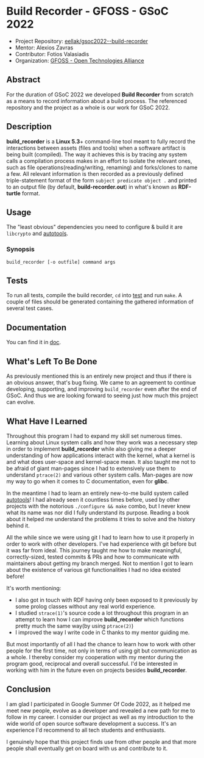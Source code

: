 # Build Recorder - GFOSS - GSoC 2022

* Project Repository: [eellak/gsoc2022--build-recorder](https://github.com/eellak/gsoc2022--build-recorder)
* Mentor: Alexios Zavras
* Contributor: Fotios Valasiadis
* Organization: [GFOSS - Open Technologies Alliance](https://gfoss.eu/)

## Abstract
For the duration of GSoC 2022 we developed **Build Recorder** from scratch as a means to record information about a build process. The referenced repository and the project as a whole is our work for GSoC 2022.

## Description
**build_recorder** is a **Linux 5.3**+ command-line tool meant to fully record the interactions between assets (files and tools) when a software artifact is being built (compiled). The way it achieves this is by tracing any system calls a compilation process makes in an effort to isolate the relevant ones, such as file operations(reading/writing, renaming) and forks/clones to name a few. All relevant information is then recorded as a previously defined triple-statement format of the form `subject predicate object .` and printed to an output file (by default, **build-recorder.out**) in what's known as **RDF-turtle** format.

## Usage
The "least obvious" dependencies you need to configure & build it are `libcrypto` and [autotools](https://en.wikipedia.org/wiki/GNU_Autotools).

### Synopsis
`build_recorder [-o outfile] command args`

## Tests
To run all tests, compile the build recorder, `cd` into [test](https://github.com/eellak/gsoc2022--build-recorder/tree/main/test) and run `make`. A couple of files should be generated containing the gathered information of several test cases.

## Documentation
You can find it in [doc](https://github.com/eellak/gsoc2022--build-recorder/tree/main/doc).

## What's Left To Be Done
As previously mentioned this is an entirely new project and thus if there is an obvious answer, that's bug fixing. We came to an agreement to continue developing, supporting, and improving `build_recorder` even after the end of GSoC. And thus we are looking forward to seeing just how much this project can evolve.

## What Have I Learned

Throughout this program I had to expand my skill set numerous times. Learning about Linux system calls and how they work was a necessary step in order to implement **build_recorder** while also giving me a deeper understanding of how applications interact with the kernel, what a kernel is and what does user-space and kernel-space mean. It also taught me not to be afraid of giant man-pages since I had to extensively use them to understand `ptrace(2)` and various other system calls. Man-pages are now my way to go when it comes to C documentation, even for **glibc**.

In the meantime I had to learn an entirely new-to-me build system called [autotools](https://en.wikipedia.org/wiki/GNU_Autotools)! I had already seen it countless times before, used by other projects with the notorious `./configure && make` combo, but I never knew what its name was nor did I fully understand its purpose. Reading a book about it helped me understand the problems it tries to solve and the history behind it.

All the while since we were using git I had to learn how to use it properly in order to work with other developers. I've had experience with git before but it was far from ideal. This journey taught me how to make meaningful, correctly-sized, tested commits & PRs and how to communicate with maintainers about getting my branch merged. Not to mention I got to learn about the existence of various git functionalities I had no idea existed before!

It's worth mentioning:
* I also got in touch with RDF having only been exposed to it previously by some prolog classes without any real world experience.
* I studied `strace(1)`'s source code a lot throughout this program in an attempt to learn how I can improve **build_recorder** which functions pretty much the same way(by using `ptrace(2)`)
* I improved the way I write code in C thanks to my mentor guiding me.

But most importantly of all I had the chance to learn how to work with other people for the first time, not only in terms of using git but communication as a whole. I thereby consider my cooperation with my mentor during the program good, reciprocal and overall successful. I'd be interested in working with him in the future even on projects besides **build_recorder**.

## Conclusion
I am glad I participated in Google Summer Of Code 2022, as it helped me meet new people, evolve as a developer and revealed a new path for me to follow in my career. I consider our project as well as my introduction to the wide world of open source software development a success. It's an experience I'd recommend to all tech students and enthusiasts.

I genuinely hope that this project finds use from other people and that more people shall eventually get on board with us and contribute to it.
